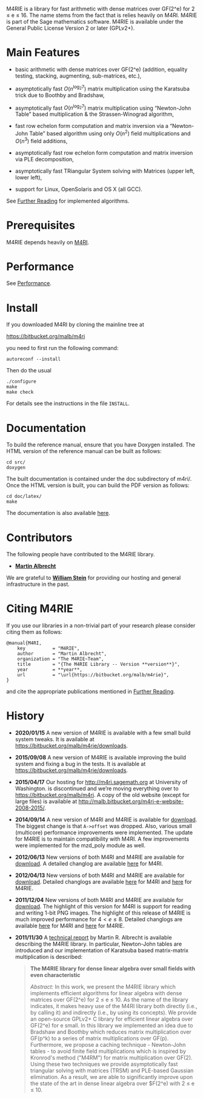 M4RIE is a library for fast arithmetic with dense matrices over GF(2^e) for 2 ≤ e ≤ 16. The name stems from the fact that is relies heavily on M4RI. M4RIE is part of the Sage mathematics software. M4RIE is available under the General Public License Version 2 or later (GPLv2+).

# Main Features #

* basic arithmetic with dense matrices over GF(2^e) (addition, equality testing, stacking, augmenting, sub-matrices, etc.),

* asymptotically fast $O(n^{\log_2 7})$ matrix multiplication using the Karatsuba trick due to Boothby and Bradshaw,

* asymptotically fast $O(n^{\log_2 7})$ matrix multiplication using “Newton-John Table” based multiplication & the Strassen-Winograd algorithm,

* fast row echelon form computation and matrix inversion via a “Newton-John Table” based algorithm using only $O(n^2)$ field multiplications and $O(n^3)$ field additions,

* asymptotically fast row echelon form computation and matrix inversion via PLE decomposition,

* asymptotically fast TRiangular System solving with Matrices (upper left, lower left),

* support for Linux, OpenSolaris and OS X (all GCC).

See [Further Reading](https://bitbucket.org/malb/m4rie/wiki/Further%20Reading) for implemented algorithms.

# Prerequisites 

M4RIE depends heavily on [M4RI](https://bitbucket.org/malb/m4ri).

# Performance

See [Performance](http://malb.bitbucket.org/m4ri-e-website-2008-2015/performance.html).

# Install #

If you downloaded M4RI by cloning the mainline tree at

https://bitbucket.org/malb/m4ri

you need to first run the following command:

    autoreconf --install

Then do the usual

    ./configure
    make
    make check

For details see the instructions in the file `INSTALL`.

# Documentation #

To build the reference manual, ensure that you have Doxygen installed. The HTML version of the reference manual can be built as follows:

    cd src/
    doxygen

The built documentation is contained under the doc subdirectory of m4ri/. Once the HTML version is built, you can build the PDF version as follows:

    cd doc/latex/
    make

The documentation is also available [here](http://malb.bitbucket.org/m4rie/).

# Contributors

The following people have contributed to the M4RIE library.

* **[Martin Albrecht](http://martinralbrecht.wordpress.com)**

We are grateful to **[William Stein](http://modular.math.washington.edu/)** for providing our hosting and general infrastructure in the past.

# Citing M4RIE

If you use our libraries in a non-trivial part of your research please consider citing them as follows:

	@manual{M4RI,
	    key          = "M4RIE",
	    author       = "Martin Albrecht",
	    organization = "The M4RIE~Team",
	    title        = "{The M4RIE Library -- Version **version**}",
	    year         = **year**,
	    url          = "\url{https://bitbucket.org/malb/m4rie}",
	}

and cite the appropriate publications mentioned in [Further Reading](https://bitbucket.org/malb/m4rie/wiki/Further%20Reading).

# History

* **2020/01/15** A new version of M4RIE is available with a few small build system tweaks. It is available at https://bitbucket.org/malb/m4rie/downloads.

* **2015/09/08** A new version of M4RIE is available improving the build system and fixing a bug in the tests. It is available at https://bitbucket.org/malb/m4rie/downloads.

* **2015/04/17** Our hosting for http://m4ri.sagemath.org at University of Washington. is discontinued and we’re moving everything over to https://bitbucket.org/malb/m4ri. A copy of the old website (except for large files) is available at http://malb.bitbucket.org/m4ri-e-website-2008-2015/.

* **2014/09/14** A new version of M4RI and M4RIE is available for [download](https://bitbucket.org/malb/m4rie/downloads). The biggest change is that `A->offset` was dropped. Also, various small (multicore) performance improvements were implemented. The update for M4RIE is to maintain compatibility with M4RI. A few improvements were implemented for the mzd_poly module as well.

* **2012/06/13** New versions of both M4RI and M4RIE are available for [download](https://bitbucket.org/malb/m4rie/downloads). A detailed changlog are available [here](https://bitbucket.org/malb/m4rie/wiki/M4RI-20120613) for M4RI.

* **2012/04/13** New versions of both M4RI and M4RIE are available for [download](https://bitbucket.org/malb/m4rie/downloads). Detailed changlogs are available [here](https://bitbucket.org/malb/m4ri/wiki/M4RI-20120415) for M4RI and [here](https://bitbucket.org/malb/m4rie/wiki/M4RIE-20120415) for M4RIE.

* **2011/12/04** New versions of both M4RI and M4RIE are available for [download](https://bitbucket.org/malb/m4rie/downloads). The highlight of this version for M4RI is support for reading and writing 1-bit PNG images. The highlight of this release of M4RIE is much improved performance for $4 < e \leq 8$. Detailed changlogs are available [here](https://bitbucket.org/malb/m4ri/wiki/M4RI-20111203) for M4RI and [here](https://bitbucket.org/malb/m4rie/wiki/M4RIE-20111203) for M4RIE.

* **2011/11/30** A [technical report](http://arxiv.org/abs/1111.6900) by Martin R. Albrecht is available describing the M4RIE library. In particular, Newton-John tables are introduced and our implementation of Karatsuba based matrix-matrix multiplication is described:

  > **The M4RIE library for dense linear algebra over small fields with even characteristic**
  >  
  > *Abstract:* In this work, we present the M4RIE library which implements efficient algorithms for
  > linear algebra with dense matrices over GF(2^e) for 2 ≤ e ≤ 10. As the name of the library
  > indicates, it makes heavy use of the M4RI library both directly (i.e., by calling it) and
  > indirectly (i.e., by using its concepts). We provide an open-source GPLv2+ C library for
  > efficient linear algebra over GF(2^e) for e small. In this library we implemented an idea due to
  > Bradshaw and Boothby which reduces matrix multiplication over GF(p^k) to a series of matrix
  > multiplications over GF(p). Furthermore, we propose a caching technique - Newton-John tables -
  > to avoid finite field multiplications which is inspired by Kronrod's method ("M4RM") for matrix
  > multiplication over GF(2). Using these two techniques we provide asymptotically fast triangular
  > solving with matrices (TRSM) and PLE-based Gaussian elimination. As a result, we are able to
  > significantly improve upon the state of the art in dense linear algebra over $F(2^e) with 2 ≤ e
  > ≤ 10.

